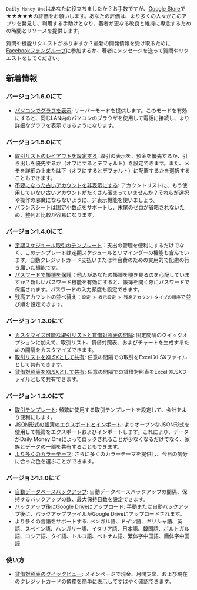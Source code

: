 
`Daily Money One`はあなたに役立ちましたか？お手数ですが、[Google Store](https://play.google.com/store/apps/details?id=com.colaorange.dailymoneyone)で★★★★★の評価をお願いします。あなたの評価は、より多くの人々がこのアプリを発見し、利用する手助けとなり、著者が更なる改良と維持に専念するための時間とリソースを提供します。

質問や機能リクエストがありますか？最新の開発情報を受け取るために[Facebookファングループ](https://www.facebook.com/colaorange.daily.money)に参加するか、著者にメッセージを送って質問やリクエストをしてください。

## 新着情報

### バージョン1.6.0にて
* [パソコンでグラフを表示](https://youtu.be/Ag8cqg9gzi0): サーバーモードを提供します。このモードを有効にすると、同じLAN内のパソコンのブラウザを使用して電話に接続し、より詳細なグラフを表示できるようになります。

### バージョン1.5.0にて
* [取引リストのレイアウトを設定する](https://youtu.be/TzQj2pY6sWs): 取引の表示を、預金を優先するか、引き出しを優先するか（オフにするとデフォルト）を設定できます。また、メモを詳細の上または下（オフにするとデフォルト）に配置するかを選択することもできます。
* [不要になった古いアカウントを非表示にする](https://youtu.be/nKq7Mh_2nQA): アカウントリストに、もう使用していない古いアカウントがたくさん溜まっていませんか？それらが選択や操作の邪魔にならないように、非表示機能を使いましょう。
* バランスシートは固定小数点をサポートし、末尾のゼロが省略されないため、整列と比較が容易になります。

### バージョン1.4.0にて
* [定期スケジュール取引のテンプレート](https://youtu.be/TzQj2pY6sWs)：支出の管理を便利にするだけでなく、このテンプレートは定期スケジュールとリマインダーの機能も含んでいます。自動クレジットカード支払いまたは年会費のための実用的で配慮の行き届いた機能です。
* [パスワードで帳簿を保護](https://youtu.be/peoYqNG_4pk)：他人があなたの帳簿を覗き見るのを心配していますか？新しいパスワード機能を有効にすると、帳簿を開く際にパスワードで保護されます。パスワードの入力頻度も設定できます。
* 残高アカウントの並べ替え：`設定 > 表示設定 > 残高アカウントタイプの順序`で並び順を設定できます。

### バージョン 1.3.0にて
* [カスタマイズ可能な取引リストと貸借対照表の間隔](https://youtu.be/O7EcLN82qIU): 固定間隔のクイックオプションに加えて、取引リスト、貸借対照表、およびチャートを生成するための間隔をカスタマイズできます。
* [取引リストをXLSXとして共有](https://youtu.be/Bf7j39fsCSc): 任意の間隔での取引をExcel XLSXファイルとして共有できます。
* [貸借対照表をXLSXとして共有](https://youtu.be/kpxJxNsButA): 任意の間隔での貸借対照表をExcel XLSXファイルとして共有できます。

### バージョン 1.2.0にて
* [取引テンプレート](https://youtu.be/CtfJ5BecZfY): 頻繁に使用する取引テンプレートを設定して、会計をより便利にします。
* [JSON形式の帳簿のエクスポートとインポート](https://youtu.be/bHGEH7zcj78): よりオープンなJSON形式を使用して帳簿をエクスポートおよびインポートします。これにより、データがDaily Money Oneによってロックされることが少なくなるだけでなく、家族とデータの一部を共有することもできます。
* [より多くのカラーテーマ](https://youtu.be/3Yw7m2AOvfc): さらに多くのカラーテーマを提供し、今日の気分に合った色を選ぶことができます。

### バージョン1.1.0にて
* [自動データベースバックアップ](https://youtube.com/shorts/dWePWDncx0k): 自動データベースバックアップの間隔、保持するバックアップの数、最大保持日数を設定できます。
* [バックアップ後にGoogle Driveにアップロード](https://youtu.be/hOJdtKElLuw): 手動または自動バックアップ後に、バックアップファイルがGoogle Driveにアップロードされます。
* より多くの言語をサポートする: ベンガル語、ドイツ語、ギリシャ語、英語、スペイン語、ハンガリー語、イタリア語、日本語、韓国語、ポルトガル語、ロシア語、タイ語、トルコ語、ベトナム語、繁体字中国語、簡体字中国語

### 使い方
* [貸借対照表のクイックビュー](https://youtu.be/66tJxSrI_vQ): メインページで現金、月間支出、および現在のクレジットカードの債務を簡単に表示してすばやく確認できます。